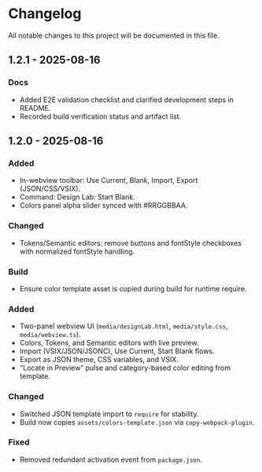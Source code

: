 # Changelog

All notable changes to this project will be documented in this file.

## 1.2.1 - 2025-08-16
### Docs
- Added E2E validation checklist and clarified development steps in README.
- Recorded build verification status and artifact list.

## 1.2.0 - 2025-08-16
### Added
- In-webview toolbar: Use Current, Blank, Import, Export (JSON/CSS/VSIX).
- Command: Design Lab: Start Blank.
- Colors panel alpha slider synced with #RRGGBBAA.
### Changed
- Tokens/Semantic editors: remove buttons and fontStyle checkboxes with normalized fontStyle handling.
### Build
- Ensure color template asset is copied during build for runtime require.

### Added
- Two-panel webview UI (`media/designLab.html`, `media/style.css`, `media/webview.ts`).
- Colors, Tokens, and Semantic editors with live preview.
- Import (VSIX/JSON/JSONC), Use Current, Start Blank flows.
- Export as JSON theme, CSS variables, and VSIX.
- “Locate in Preview” pulse and category-based color editing from template.

### Changed
- Switched JSON template import to `require` for stability.
- Build now copies `assets/colors-template.json` via `copy-webpack-plugin`.

### Fixed
- Removed redundant activation event from `package.json`.
